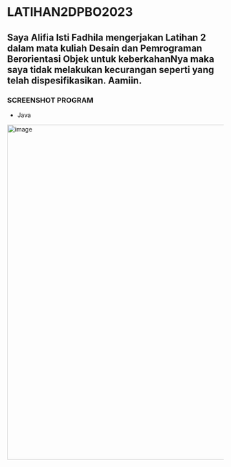 # LATIHAN2DPBO2023

## Saya Alifia Isti Fadhila mengerjakan Latihan 2 dalam mata kuliah Desain dan Pemrograman Berorientasi Objek untuk keberkahanNya maka saya tidak melakukan kecurangan seperti yang telah dispesifikasikan. Aamiin.

### SCREENSHOT PROGRAM

* Java
<img width="778" alt="image" src="https://user-images.githubusercontent.com/99643681/218927526-bdd90823-12c1-430e-a9f8-4d7c8331dae0.png">
